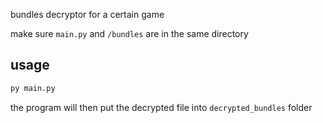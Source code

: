 bundles decryptor for a certain game

make sure `main.py` and `/bundles` are in the same directory

## usage

```python
py main.py
```

the program will then put the decrypted file into `decrypted_bundles` folder
